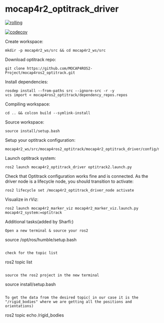 # mocap4r2_optitrack_driver

[![rolling](https://github.com/MOCAP4ROS2-Project/mocap4ros2_optitrack/actions/workflows/rolling.yaml/badge.svg)](https://github.com/MOCAP4ROS2-Project/mocap4ros2_optitrack/actions/workflows/rolling.yaml)

[![codecov](https://codecov.io/gh/MOCAP4ROS2-Project/mocap4r2_optitrack_driver/rolling/graph/badge.svg)](https://codecov.io/gh/MOCAP4ROS2-Project/mocap4r2_optitrack_driver)

Create workspace:
```
mkdir -p mocap4r2_ws/src && cd mocap4r2_ws/src
```
Download optitrack repo:
```
git clone https://github.com/MOCAP4ROS2-Project/mocap4ros2_optitrack.git
```
Install dependencies:
```
rosdep install --from-paths src --ignore-src -r -y
vcs import < mocap4ros2_optitrack/dependency_repos.repos
```
Compiling workspace:
```
cd .. && colcon build --symlink-install
```
Source workspace:
```
source install/setup.bash
```
Setup your optitrack configuration:
```
mocap4r2_ws/src/mocap4ros2_optitrack/mocap4r2_optitrack_driver/config/mocap4r2_optitrack_driver_params.yaml
```
Launch optitrack system:
```
ros2 launch mocap4r2_optitrack_driver optitrack2.launch.py
```
Check that Optitrack configuration works fine and is connected. As the driver node is a lifecycle node, you should transition to activate:
```
ros2 lifecycle set /mocap4r2_optitrack_driver_node activate
```
Visualize in rViz:
```
ros2 launch mocap4r2_marker_viz mocap4r2_marker_viz.launch.py mocap4r2_system:=optitrack
```


Additional tasks(added by Sharfi:)

```
Open a new terminal & source your ros2
```
 source /opt/ros/humble/setup.bash 
```

check for the topic list

```
ros2 topic list
```

source the ros2 project in the new terminal

```
source install/setup.bash
```

To get the data from the desired topic( in our case it is the "/rigid_bodies" where we are getting all the positions and orientations)

```
ros2 topic echo /rigid_bodies
```
